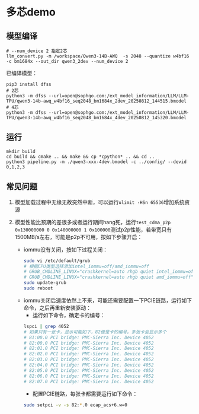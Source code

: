 # 多芯demo

## 模型编译

```shell
# --num_device 2 指定2芯
llm_convert.py -m /workspace/Qwen3-14B-AWQ  -s 2048 --quantize w4bf16  -c bm1684x --out_dir qwen3_2dev --num_device 2
```

已编译模型：
```shell
pip3 install dfss
# 2芯
python3 -m dfss --url=open@sophgo.com:/ext_model_information/LLM/LLM-TPU/qwen3-14b-awq_w4bf16_seq2048_bm1684x_2dev_20250812_144515.bmodel
# 4芯
python3 -m dfss --url=open@sophgo.com:/ext_model_information/LLM/LLM-TPU/qwen3-14b-awq_w4bf16_seq2048_bm1684x_4dev_20250812_145320.bmodel
```

## 运行
```shell
mkdir build
cd build && cmake .. && make && cp *cpython* .. && cd ..
python3 pipeline.py -m ./qwen3-xxx-4dev.bmodel -c ../config/ --devid 0,1,2,3
```

## 常见问题

1) 模型加载过程中无缘无故突然中断，可以运行`ulimit -HSn 65536`增加系统资源

2) 模型性能比预期的差很多或者运行期间hang死，运行`test_cdma_p2p 0x130000000 0 0x140000000 1 0x100000`测试p2p性能，若带宽只有1500MB/s左右，可能是p2p不可用，按如下步骤开启：
    - iommu没有关闭，按如下过程关闭：
      ```bash
      sudo vi /etc/default/grub
      # 根据CPU类型选择添加intel_iommu=off/amd_iommu=off
      # GRUB_CMDLINE_LINUX="crashkernel=auto rhgb quiet intel_iommu=off"
      # GRUB_CMDLINE_LINUX="crashkernel=auto rhgb quiet amd_iommu=off"
      sudo update-grub
      sudo reboot
      ```
    - iommu关闭后速度依然上不来，可能还需要配置一下PCIE链路，运行如下命令，之后再重新安装驱动：
        - 运行如下命令，确定卡的编号：
        ```bash
        lspci | grep 4052
        # 如果只有一张卡，显示可能如下，82便是卡的编号。多张卡会显示多个
        # 81:00.0 PCI bridge: PMC-Sierra Inc. Device 4052
        # 82:00.0 PCI bridge: PMC-Sierra Inc. Device 4052
        # 82:01.0 PCI bridge: PMC-Sierra Inc. Device 4052
        # 82:02.0 PCI bridge: PMC-Sierra Inc. Device 4052
        # 82:03.0 PCI bridge: PMC-Sierra Inc. Device 4052
        # 82:04.0 PCI bridge: PMC-Sierra Inc. Device 4052
        # 82:05.0 PCI bridge: PMC-Sierra Inc. Device 4052
        # 82:06.0 PCI bridge: PMC-Sierra Inc. Device 4052
        # 82:07.0 PCI bridge: PMC-Sierra Inc. Device 4052
        ```
        - 配置PCIE链路，每张卡都需要运行如下命令：
        ```bash
        sudo setpci -v -s 82:*.0 ecap_acs+6.w=0
        ```
